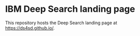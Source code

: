 # IBM Deep Search landing page

This repository hosts the Deep Search landing page at https://ds4sd.github.io/.
